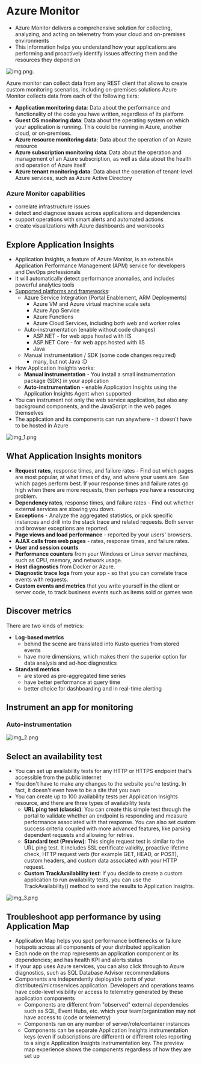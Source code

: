 # Azure Monitor
- Azure Monitor delivers a comprehensive solution for collecting, analyzing, and acting on telemetry from your
  cloud and on-premises environments
- This information helps you understand how your applications are performing and proactively identify issues affecting 
  them and the resources they depend on

![img.png](img.png).

Azure monitor can collect data from any REST client that allows to create custom monitoring scenarios, including on-premises solutions
Azure Monitor collects data from each of the following tiers:
- **Application monitoring data**: Data about the performance and functionality of the code you have written, regardless 
  of its platform
- **Guest OS monitoring data**: Data about the operating system on which your application is running. This could be running
  in Azure, another cloud, or on-premises.
- **Azure resource monitoring data**: Data about the operation of an Azure resource
- **Azure subscription monitoring data**: Data about the operation and management of an Azure subscription, as well as 
  data about the health and operation of Azure itself
- **Azure tenant monitoring data**: Data about the operation of tenant-level Azure services, such as Azure Active Directory

### Azure Monitor capabilities
- correlate infrastructure issues
- detect and diagnose issues across applications and dependencies
- support operations with smart alerts and automated actions
- create visualizations with Azure dashboards and workbooks


## Explore Application Insights
- Application Insights, a feature of Azure Monitor, is an extensible Application Performance Management (APM) service for 
  developers and DevOps professionals
- It will automatically detect performance anomalies, and includes powerful analytics tools
- [Supported platforms and frameworks](https://docs.microsoft.com/en-us/azure/azure-monitor/app/platforms):
  - Azure Service Integration (Portal Enablement, ARM Deployments)
    - Azure VM and Azure virtual machine scale sets
    - Azure App Service
    - Azure Functions
    - Azure Cloud Services, including both web and worker roles
  - Auto-instrumentation (enable without code changes)
    - ASP.NET - for web apps hosted with IIS
    - ASP.NET Core - for web apps hosted with IIS
    - Java
  - Manual instrumentation / SDK (some code changes required)
    - many, but not Java :D 
- How Application Insights works:
  - **Manual instrumentation** - You install a small instrumentation package (SDK) in your application
  - **Auto-instrumentation** - enable Application Insights using the Application Insights Agent when supported
- You can instrument not only the web service application, but also any background components, and the JavaScript in the web pages themselves
- The application and its components can run anywhere - it doesn't have to be hosted in Azure

![img_1.png](img_1.png)

## What Application Insights monitors
- **Request rates**, response times, and failure rates - Find out which pages are most popular, at what times of day, 
  and where your users are. See which pages perform best. If your response times and failure rates go high when there 
  are more requests, then perhaps you have a resourcing problem.
- **Dependency rates**, response times, and failure rates - Find out whether external services are slowing you down.
- **Exceptions** - Analyze the aggregated statistics, or pick specific instances and drill into the stack trace and 
  related requests. Both server and browser exceptions are reported.
- **Page views and load performance** - reported by your users' browsers.
- **AJAX calls from web pages** - rates, response times, and failure rates.
- **User and session counts**
- **Performance counters** from your Windows or Linux server machines, such as CPU, memory, and network usage.
- **Host diagnostics** from Docker or Azure.
- **Diagnostic trace logs** from your app - so that you can correlate trace events with requests.
- **Custom events and metrics** that you write yourself in the client or server code, to track business events such as 
  items sold or games won

## Discover metrics
There are two kinds of metrics:
- **Log-based metrics** 
  - behind the scene are translated into Kusto queries from stored events
  - have more dimensions, which makes them the superior option for data analysis and ad-hoc diagnostics
- **Standard metrics** 
  - are stored as pre-aggregated time series
  - have better performance at query time
  - better choice for dashboarding and in real-time alerting

## Instrument an app for monitoring
### Auto-instrumentation
![img_2.png](img_2.png)

## Select an availability test
- You can set up availability tests for any HTTP or HTTPS endpoint that's accessible from the public internet
- You don't have to make any changes to the website you're testing. In fact, it doesn't even have to be a site that you own
- You can create up to 100 availability tests per Application Insights resource, and there are three types of availability tests
  - **URL ping test (classic)**: You can create this simple test through the portal to validate whether an endpoint is 
    responding and measure performance associated with that response. You can also set custom success criteria coupled 
    with more advanced features, like parsing dependent requests and allowing for retries.
  - **Standard test (Preview)**: This single request test is similar to the URL ping test. It includes SSL certificate 
    validity, proactive lifetime check, HTTP request verb (for example GET, HEAD, or POST), custom headers, and custom
    data associated with your HTTP request.
  - **Custom TrackAvailability test**: If you decide to create a custom application to run availability tests, you can
    use the TrackAvailability() method to send the results to Application Insights.

![img_3.png](img_3.png)

## Troubleshoot app performance by using Application Map
- Application Map helps you spot performance bottlenecks or failure hotspots across all components of your distributed application
- Each node on the map represents an application component or its dependencies; and has health KPI and alerts status
- If your app uses Azure services, you can also click through to Azure diagnostics, such as SQL Database Advisor recommendations
- Components are independently deployable parts of your distributed/microservices application. Developers and operations teams
  have code-level visibility or access to telemetry generated by these application components
  - Components are different from "observed" external dependencies such as SQL, Event Hubs, etc. which your team/organization 
    may not have access to (code or telemetry)
  - Components run on any number of server/role/container instances
  - Components can be separate Application Insights instrumentation keys (even if subscriptions are different) or 
    different roles reporting to a single Application Insights instrumentation key. The preview map experience shows the
    components regardless of how they are set up